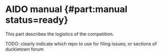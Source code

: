 # AIDO manual {#part:manual status=ready}

This part describes the logistics of the competition.


TODO: clearly indicate which repo to use for filing issues; or sections of duckietown forum
